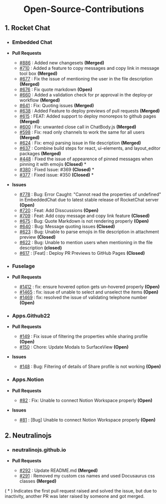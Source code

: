 <h1 align="center">Open-Source-Contributions</h1>

## 1. Rocket Chat
- ### Embedded Chat
  
- **Pull Requests**
  - [#886](https://github.com/RocketChat/EmbeddedChat/pull/886) : Added new changesets **(Merged)**
  - [#710](https://github.com/RocketChat/EmbeddedChat/pull/710) : Added a feature to copy messages and copy link in message tool box  **(Merged)**
  - [#677](https://github.com/RocketChat/EmbeddedChat/pull/677) : Fix the issue of mentioning the user in the file description **(Merged)**
  - [#676](https://github.com/RocketChat/EmbeddedChat/pull/676) : Fix quote markdown **(Open)**
  - [#660](https://github.com/RocketChat/EmbeddedChat/pull/660) : Added a validation check for pr approval in the deploy-pr workflow **(Merged)**
  - [#641](https://github.com/RocketChat/EmbeddedChat/pull/641) : Fix: Quoting issues **(Merged)** 
  - [#638](https://github.com/RocketChat/EmbeddedChat/pull/638) : Added Feature to deploy previews of pull requests **(Merged)**
  - [#615](https://github.com/RocketChat/EmbeddedChat/pull/615) : FEAT: Added support to deploy monorepos to github pages **(Merged)**
  - [#600](https://github.com/RocketChat/EmbeddedChat/pull/600) : Fix: unwanted close call in ChatBody.js **(Merged)**
  - [#598](https://github.com/RocketChat/EmbeddedChat/pull/598) : Fix: read only channels to work the same for all users **(Merged)**
  - [#624](https://github.com/RocketChat/EmbeddedChat/pull/624) : Fix: emoji parsing issue in file description **(Merged)**
  - [#637](https://github.com/RocketChat/EmbeddedChat/pull/637) : Combine build steps for react, ui-elements, and layout_editor packages **(Merged)**
  - [#448](https://github.com/RocketChat/EmbeddedChat/pull/448) : Fixed the issue of appearence of pinned messages when pinning it with emojis **(Closed)** *
  - [#380](https://github.com/RocketChat/EmbeddedChat/pull/380) : Fixed Issue: #369 **(Closed)** *
  - [#377](https://github.com/RocketChat/EmbeddedChat/pull/377) : Fixed issue: #350 **(Closed)** *

- **Issues**
  - [#778](https://github.com/RocketChat/EmbeddedChat/issues/778) : Bug: Error Caught: "Cannot read the properties of undefined" in EmbeddedChat due to latest stable release of RocketChat server **(Open)**
  - [#720](https://github.com/RocketChat/EmbeddedChat/issues/720) : Feat: Add Disscussions **(Open)**
  - [#709](https://github.com/RocketChat/EmbeddedChat/issues/709) : Feat: Add copy message and copy link feature **(Closed)**
  - [#675](https://github.com/RocketChat/EmbeddedChat/issues/675) : Bug: Quote Markdown is not rendering properly **(Open)**
  - [#640](https://github.com/RocketChat/EmbeddedChat/issues/640) : Bug: Message quoting issues **(Closed)**
  - [#623](https://github.com/RocketChat/EmbeddedChat/issues/623) : Bug: Unable to parse emojis in file description in attachment preview **(Closed)**
  - [#622](https://github.com/RocketChat/EmbeddedChat/issues/622) : Bug: Unable to mention users when mentioning in the file description **(closed)**
  - [#617](https://github.com/RocketChat/EmbeddedChat/issues/617) : [Feat] : Deploy PR Previews to GitHub Pages **(Closed)**
  

- ### Fuselage
  
- **Pull Requests**
  - [#1412](https://github.com/RocketChat/fuselage/pull/1412) : fix: ensure hovered option gets un-hovered properly **(Open)**
  - [#1465](https://github.com/RocketChat/fuselage/pull/1465) : fix: issue of unable to select and unselect the items **(Open)**
  - [#1469](https://github.com/RocketChat/fuselage/pull/1469) : fix: resolved the issue of validating telephone number **(Open)**

- ### Apps.Github22
  
- **Pull Requests**
  - [#149](https://github.com/RocketChat/Apps.Github22/pull/149) : Fix issue of filtering the properties while sharing profile **(Open)**
  - [#150](https://github.com/RocketChat/Apps.Github22/pull/150) : Chore: Update Modals to SurfaceView **(Open)**
    
- **Issues**
  - [#148](https://github.com/RocketChat/Apps.Github22/issues/148) : Bug: Filtering of details of Share profile is not working  **(Open)**
 
- ### Apps.Notion

- **Pull Requests**
  - [#82](https://github.com/RocketChat/Apps.Notion/pull/82) : Fix: Unable to connect Notion Workspace properly **(Open)**

- **Issues**
  - [#81](https://github.com/RocketChat/Apps.Notion/issues/81) : [Bug] Unable to connect Notion Workspace properly **(Open)**

## 2. Neutralinojs 
- ### neutralinojs.github.io
  
- **Pull Requests**
  - [#292](https://github.com/neutralinojs/neutralinojs.github.io/pull/292) : Update README.md **(Merged)**
  - [#291](https://github.com/neutralinojs/neutralinojs.github.io/pull/291) : Removed my custom css names and used Docusaurus css classes **(Merged)**

( * ) Indicates the first pull request raised and solved the issue, but due to inactivity, another PR was later raised by someone and got merged.
